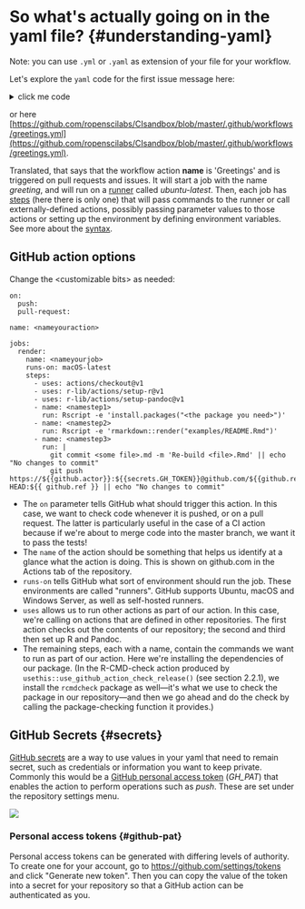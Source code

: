 
# So what's actually going on in the yaml file? {#understanding-yaml}




Note: you can use `.yml` or `.yaml` as extension of your file for your workflow. 

Let's explore the `yaml` code for the first issue message here:

<details><summary>click me code</summary>
  <p>

        name: Greetings

        on: [pull_request, issues]

        jobs:
          greeting:
            runs-on: ubuntu-latest
            steps:
            - uses: actions/first-interaction@v1
              with:
                repo-token: ${{ secrets.GH_TOKEN }}
                issue-message: 'Hi ! there!! thanks for your contribution!, you are awesome! '
                pr-message: 'Hey what an input! please give us a bit of time to review it! We will be in touch soon.'
  </p>
</details>

or here [https://github.com/ropenscilabs/CIsandbox/blob/master/.github/workflows/greetings.yml](https://github.com/ropenscilabs/CIsandbox/blob/master/.github/workflows/greetings.yml).

Translated, that says that the workflow action **name** is 'Greetings' and is triggered on pull requests and issues. It will start a job
with the name _greeting_, and will run on a [runner](https://help.github.com/en/actions/automating-your-workflow-with-github-actions/core-concepts-for-github-actions#runner) called _ubuntu-latest_. Then, each job has [steps](https://help.github.com/en/actions/automating-your-workflow-with-github-actions/core-concepts-for-github-actions#step) (here there is only one) that will pass commands to the runner or call externally-defined actions, possibly passing parameter values to those actions or setting up the environment by defining environment variables. See more about the [syntax](https://help.github.com/en/actions/automating-your-workflow-with-github-actions/workflow-syntax-for-github-actions).

## GitHub action options

Change the \<customizable bits> as needed:

```
on:
  push:
  pull-request:

name: <nameyouraction>

jobs:
  render:
    name: <nameyourjob>
    runs-on: macOS-latest
    steps:
      - uses: actions/checkout@v1
      - uses: r-lib/actions/setup-r@v1
      - uses: r-lib/actions/setup-pandoc@v1
      - name: <namestep1>
        run: Rscript -e 'install.packages("<the package you need>")'
      - name: <namestep2>
        run: Rscript -e 'rmarkdown::render("examples/README.Rmd")'
      - name: <namestep3>
        run: |
          git commit <some file>.md -m 'Re-build <file>.Rmd' || echo "No changes to commit"
          git push https://${{github.actor}}:${{secrets.GH_TOKEN}}@github.com/${{github.repository}}.git HEAD:${{ github.ref }} || echo "No changes to commit"
```

* The `on` parameter tells GitHub what should trigger this action. In this case, we want to check code whenever it is pushed, or on a pull request. The latter is particularly useful in the case of a CI action because if we're about to merge code into the master branch, we want it to pass the tests!
* The `name` of the action should be something that helps us identify at a glance what the action is doing. This is shown on github.com in the Actions tab of the repository.
* `runs-on` tells GitHub what sort of environment should run the job. These environments are called "runners". GitHub supports Ubuntu, macOS and Windows Server, as well as self-hosted runners.
* `uses` allows us to run other actions as part of our action. In this case, we're calling on actions that are defined in other repositories. The first action checks out the contents of our repository; the second and third then set up R and Pandoc.
* The remaining steps, each with a name, contain the commands we want to run as part of our action. Here we're installing the dependencies of our package.  (In the R-CMD-check action produced by `usethis::use_github_action_check_release()` (see section 2.2.1), we install the `rcmdcheck` package as well—it's what we use to check the package in our repository—and then we go ahead and do the check by calling the package-checking function it provides.)


## GitHub Secrets {#secrets}

[GitHub secrets](https://help.github.com/en/actions/automating-your-workflow-with-github-actions/creating-and-using-encrypted-secrets) are a way to use values in your yaml that need to remain secret, such as credentials or information you want to keep private. Commonly this would be a [GitHub personal access token](https://help.github.com/en/github/authenticating-to-github/creating-a-personal-access-token-for-the-command-line) (_GH_PAT_) that enables the action to perform operations such as _push_. These are set under the repository settings menu.

![](images/add_secret.png)<!-- -->



### Personal access tokens {#github-pat}

Personal access tokens can be generated with differing levels of authority. To create one for your account, go to https://github.com/settings/tokens and click "Generate new token". Then you can copy the value of the token into a secret for your repository so that a GitHub action can be authenticated as you.

